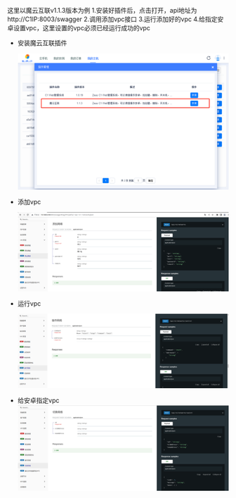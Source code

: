 这里以魔云互联v1.1.3版本为例 1.安装好插件后，点击打开，api地址为 http://C1IP:8003/swagger 2.调用添加vpc接口 3.运行添加好的vpc 4.给指定安卓设置vpc，这里设置的vpc必须已经运行成功的vpc        

- 安装魔云互联插件

  ![安装魔云互联插件](/img/C1/vpc1.png)

- 添加vpc

  ![添加vpc](/img/C1/vpc2.png)

- 运行vpc

  ![运行vpc](/img/C1/vpc3.png)

- 给安卓指定vpc ![给安卓指定vpc](/img/C1/vpc4.png)